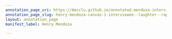 ```yaml
---
annotation_page_uri: https://Amcclu.github.io/annotated-mendoza-interview/annotations/henry-mendoza-canvas-1-interviewee--laughter--rapport--joking---reminiscing.json
annotation_page_slug: henry-mendoza-canvas-1-interviewee--laughter--rapport--joking---reminiscing
layout: annotation_page
manifest_label: Henry Mendoza

---
```

